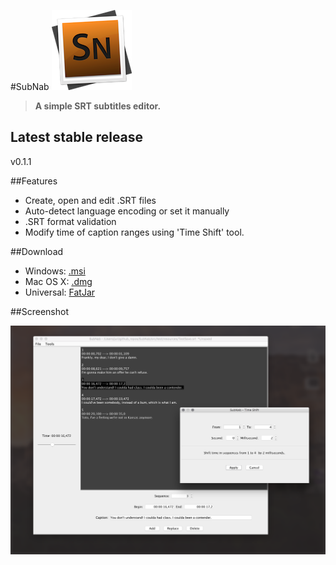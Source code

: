 #SubNab ![SubNab icon](https://github.com/jurajzachar/SubNab/raw/master/src/main/resources/icons/SubNab.png)

> __A simple SRT subtitles editor.__

## Latest stable release
v0.1.1

##Features
* Create, open and edit .SRT files
* Auto-detect language encoding or set it manually
* .SRT format validation
* Modify time of caption ranges using 'Time Shift' tool.

##Download
* Windows: [.msi](https://github.com/jurajzachar/SubNab/releases/download/v0.1.1/SubNab-0.1.1.msi)
* Mac OS X: [.dmg](https://github.com/jurajzachar/SubNab/releases/download/v0.1.1/SubNab-0.1.1.dmg)
* Universal: [FatJar](https://github.com/jurajzachar/SubNab/releases/download/v0.1.1/SubNab-0.1.1-fat.jar)

##Screenshot

![SubNab screenshot](https://github.com/jurajzachar/SubNab/raw/master/project/subnab-screenshot.png)


> 
